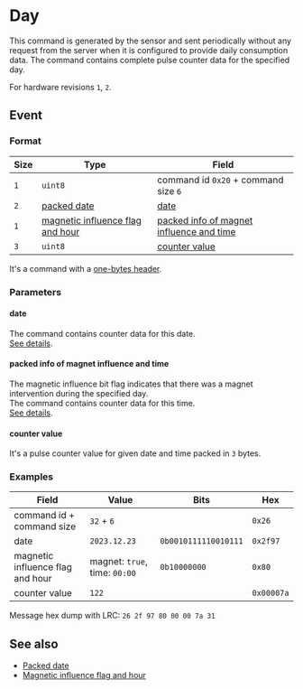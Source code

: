 # Day

This command is generated by the sensor and sent periodically without any request from the server when it is configured to provide daily consumption data.
The command contains complete pulse counter data for the specified day.

For hardware revisions `1`, `2`.


## Event

### Format

| Size | Type                                                                                  | Field                                                                                 |
| ---- | ------------------------------------------------------------------------------------- | ------------------------------------------------------------------------------------- |
| `1`  | `uint8`                                                                               | command id `0x20` + command size `6`                                                  |
| `2`  | [packed date](../../types.md#packed-date)                                             | [date](#date)                                                                         |
| `1`  | [magnetic influence flag and hour](../../types.md#packed-magnetic-influence-and-hour) | [packed info of magnet influence and time](#packed-info-of-magnet-influence-and-time) |
| `3`  | `uint8`                                                                               | [counter value](#counter-value)                                                       |

It's a command with a [one-bytes header](../../message.md#command-with-a-one-byte-header).

### Parameters

#### **date**

The command contains counter data for this date.
<br/>
[See details](../../types.md#packed-date).

#### **packed info of magnet influence and time**

The magnetic influence bit flag indicates that there was a magnet intervention during the specified day.
<br/>
The command contains counter data for this time.
<br/>
[See details](../../types.md#packed-magnetic-influence-and-hour).

#### **counter value**

It's a pulse counter value for given date and time packed in `3` bytes.

### Examples

| Field                            | Value                         | Bits                 | Hex        |
| -------------------------------- | ----------------------------- | -------------------- | ---------- |
| command id + command size        | `32` + `6`                    |                      | `0x26`     |
| date                             | `2023.12.23`                  | `0b0010111110010111` | `0x2f97`   |
| magnetic influence flag and hour | magnet: `true`, time: `00:00` | `0b10000000`         | `0x80`     |
| counter value                    | `122`                         |                      | `0x00007a` |

Message hex dump with LRC: `26 2f 97 80 00 00 7a 31`


## See also

* [Packed date](../../types.md#packed-date)
* [Magnetic influence flag and hour](../../types.md#packed-magnetic-influence-and-hour)
